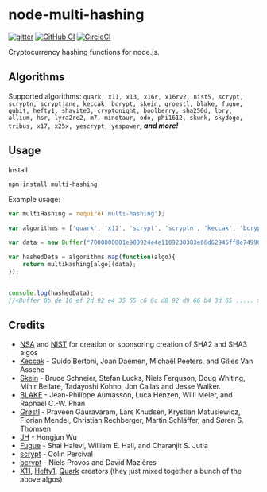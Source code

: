 node-multi-hashing
===============

[![gitter](https://badges.gitter.im/Join%20Chat.svg)](https://gitter.im/ROZ-MOFUMOFU-ME/zny-nomp)
[![GitHub CI](https://github.com/ROZ-MOFUMOFU-ME/node-multi-hashing/actions/workflows/node.js.yml/badge.svg)](https://github.com/ROZ-MOFUMOFU-ME/node-multi-hashing/actions/workflows/node.js.yml)
[![CircleCI](https://circleci.com/gh/ROZ-MOFUMOFU-ME/node-multi-hashing/tree/main.svg?style=svg)](https://circleci.com/gh/ROZ-MOFUMOFU-ME/node-multi-hashing/tree/main)

Cryptocurrency hashing functions for node.js.


Algorithms
----------
Supported algorithms: `quark, x11, x13, x16r, x16rv2, nist5, scrypt, scryptn, scryptjane, keccak, bcrypt, skein, groestl, blake, fugue, qubit, hefty1, shavite3, cryptonight, boolberry, sha256d, lbry, allium, hsr, lyra2re2, m7, minotaur, odo, phi1612, skunk, skydoge, tribus, x17, x25x, yescrypt, yespower`, *__and more!__*


Usage
-----

Install

```bash
npm install multi-hashing
```

Example usage:

```javascript
var multiHashing = require('multi-hashing');

var algorithms = ['quark', 'x11', 'scrypt', 'scryptn', 'keccak', 'bcrypt', 'skein', 'blake'];

var data = new Buffer("7000000001e980924e4e1109230383e66d62945ff8e749903bea4336755c00000000000051928aff1b4d72416173a8c3948159a09a73ac3bb556aa6bfbcad1a85da7f4c1d13350531e24031b939b9e2b", "hex");

var hashedData = algorithms.map(function(algo){
    return multiHashing[algo](data);
});


console.log(hashedData);
//<Buffer 0b de 16 ef 2d 92 e4 35 65 c6 6c d8 92 d9 66 b4 3d 65 ..... >


```

Credits
-------
* [NSA](http://www.nsa.gov/) and [NIST](http://www.nist.gov/) for creation or sponsoring creation of SHA2 and SHA3 algos
* [Keccak](http://en.wikipedia.org/wiki/Keccak) - Guido Bertoni, Joan Daemen, Michaël Peeters, and Gilles Van Assche
* [Skein](http://en.wikipedia.org/wiki/Skein_(hash_function)) - Bruce Schneier, Stefan Lucks, Niels Ferguson, Doug Whiting, Mihir Bellare, Tadayoshi Kohno, Jon Callas and Jesse Walker.
* [BLAKE](http://en.wikipedia.org/wiki/BLAKE_(hash_function)) - Jean-Philippe Aumasson, Luca Henzen, Willi Meier, and Raphael C.-W. Phan
* [Grøstl](http://en.wikipedia.org/wiki/Gr%C3%B8stl) - Praveen Gauravaram, Lars Knudsen, Krystian Matusiewicz, Florian Mendel, Christian Rechberger, Martin Schläffer, and Søren S. Thomsen
* [JH](http://en.wikipedia.org/wiki/JH_(hash_function)) - Hongjun Wu
* [Fugue](http://en.wikipedia.org/wiki/Fugue_(hash_function)) - Shai Halevi, William E. Hall, and Charanjit S. Jutla
* [scrypt](http://en.wikipedia.org/wiki/Scrypt) - Colin Percival
* [bcrypt](http://en.wikipedia.org/wiki/Bcrypt) - Niels Provos and David Mazières
* [X11](http://www.darkcoin.io/), [Hefty1](http://heavycoin.github.io/about.html), [Quark](http://www.qrk.cc/) creators (they just mixed together a bunch of the above algos)
